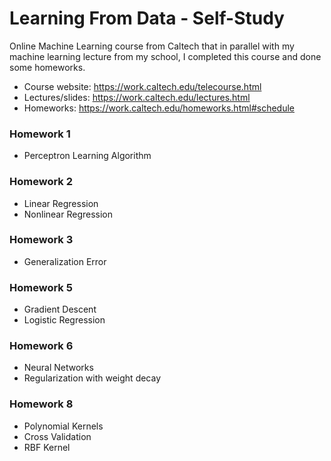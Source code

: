 # Learning From Data - Self-Study

Online Machine Learning course from Caltech that in parallel with my machine learning lecture from my school, I completed this course and done some homeworks.

- Course website: https://work.caltech.edu/telecourse.html 
- Lectures/slides: https://work.caltech.edu/lectures.html 
- Homeworks: https://work.caltech.edu/homeworks.html#schedule 

### Homework 1
- Perceptron Learning Algorithm
### Homework 2
- Linear Regression
- Nonlinear Regression
### Homework 3
- Generalization Error
### Homework 5
- Gradient Descent
- Logistic Regression
### Homework 6
- Neural Networks
- Regularization with weight decay
### Homework 8
- Polynomial Kernels
- Cross Validation
- RBF Kernel
